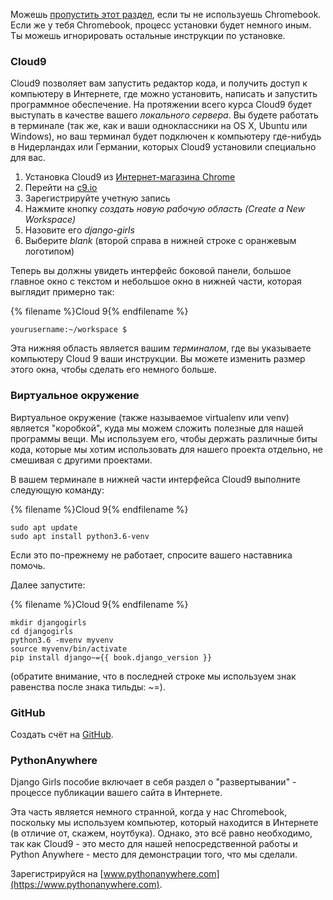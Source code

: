 Можешь [пропустить этот раздел](http://tutorial.djangogirls.org/en/installation/#install-python), если ты не используешь Chromebook. Если же у тебя Chromebook, процесс установки будет немного иным. Ты можешь игнорировать остальные инструкции по установке.

### Cloud9

Cloud9 позволяет вам запустить редактор кода, и получить доступ к компьютеру в Интернете, где можно установить, написать и запустить программное обеспечение. На протяжении всего курса Cloud9 будет выступать в качестве вашего *локального сервера*. Вы будете работать в терминале (так же, как и ваши одноклассники на OS X, Ubuntu или Windows), но ваш терминал будет подключен к компьютеру где-нибудь в Нидерландах или Германии, которых Cloud9 установили специально для вас.

1. Установка Cloud9 из [Интернет-магазина Chrome](https://chrome.google.com/webstore/detail/cloud9/nbdmccoknlfggadpfkmcpnamfnbkmkcp)
2. Перейти на [c9.io](https://c9.io)
3. Зарегистрируйте учетную запись
4. Нажмите кнопку *создать новую рабочую область (Create a New Workspace)*
5. Назовите его *django-girls*
6. Выберите *blank* (второй справа в нижней строке с оранжевым логотипом)

Теперь вы должны увидеть интерфейс боковой панели, большое главное окно с текстом и небольшое окно в нижней части, которая выглядит примерно так:

{% filename %}Cloud 9{% endfilename %}

    yourusername:~/workspace $
    

Эта нижняя область является вашим *терминалом*, где вы указываете компьютеру Cloud 9 ваши инструкции. Вы можете изменить размер этого окна, чтобы сделать его немного больше.

### Виртуальное окружение

Виртуальное окружение (также называемое virtualenv или venv) является "коробкой", куда мы можем сложить полезные для нашей программы вещи. Мы используем его, чтобы держать различные биты кода, которые мы хотим использовать для нашего проекта отдельно, не смешивая с другими проектами.

В вашем терминале в нижней части интерфейса Cloud9 выполните следующую команду:

{% filename %}Cloud 9{% endfilename %}

    sudo apt update
    sudo apt install python3.6-venv
    

Если это по-прежнему не работает, спросите вашего наставника помочь.

Далее запустите:

{% filename %}Cloud 9{% endfilename %}

    mkdir djangogirls
    cd djangogirls
    python3.6 -mvenv myvenv
    source myvenv/bin/activate
    pip install django~={{ book.django_version }}
    

(обратите внимание, что в последней строке мы используем знак равенства после знака тильды: ~=).

### GitHub

Создать счёт на [GitHub](https://github.com).

### PythonAnywhere

Django Girls пособие включает в себя раздел о "развертывании" - процессе публикации вашего сайта в Интернете.

Эта часть является немного странной, когда у нас Chromebook, поскольку мы используем компьютер, который находится в Интернете (в отличие от, скажем, ноутбука). Однако, это всё равно необходимо, так как Cloud9 - это место для нашей непосредственной работы и Python Anywhere - место для демонстрации того, что мы сделали.

Зарегистрируйся на [www.pythonanywhere.com](https://www.pythonanywhere.com).